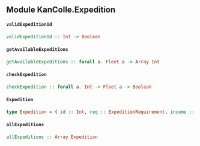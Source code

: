 ## Module KanColle.Expedition

#### `validExpeditionId`

``` purescript
validExpeditionId :: Int -> Boolean
```

#### `getAvailableExpeditions`

``` purescript
getAvailableExpeditions :: forall a. Fleet a -> Array Int
```

#### `checkExpedition`

``` purescript
checkExpedition :: forall a. Int -> Fleet a -> Boolean
```

#### `Expedition`

``` purescript
type Expedition = { id :: Int, req :: ExpeditionRequirement, income :: Income, cost :: Cost }
```

#### `allExpeditions`

``` purescript
allExpeditions :: Array Expedition
```


